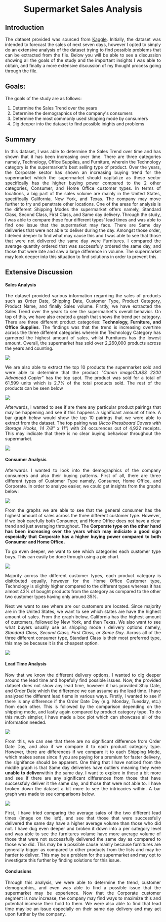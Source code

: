 <div align = 'center';'><h1>Supermarket Sales Analysis</h1></div>
<p><h2>Introduction</h2></p>
<div align='justify';'><p>The dataset provided was sourced from <a href = "https://www.kaggle.com/datasets/rohitsahoo/sales-forecasting">Kaggle</a>. Initially, the dataset was intended to forecast the sales of next seven days, however I opted to simply do an extensive analysis of the dataset trying to find possible problems that can be extracted from the file. Below you will be able to see a discussion showing all the goals of the study and the important insights I was able to obtain, and finally a more extensive discussion of my thought process going through the file.</p>
<h2>Goals:</h2>
<p>The goals of the study are as follows:<br></p>
<ol>
  <li>Determine the Sales Trend over the years</li>
  <li>Determine the demographics of the company's consumers</li>
  <li>Determine the most commonly used shipping mode by consumers</li>
  <li>Dig deeper into the dataset to find possible inights and problems</li>
</ol>
<h2>Summary</h2>
<p>In this dataset, I was able to determine the Sales Trend over time and has shown that it has been increasing over time. There are three categories namely, Technology, Office Supplies, and Furniture, wherein the Technology category is the supermarket's best selling type of product. Over the years, the Corporate sector has shown an increasing buying trend for the supermarket which the supermarket should capitalize as these sector specifically has the higher buying power compared to the 2 other categories, Consumer, and Home Office customer types. In terms of locations, a big part of the sales volume are mainly in the United States, specifically California, New York, and Texas. The company may move further to try and penetrate other locations.  One of the areas for analysis is the different Shipping Modes the supermarket offers namely, Standard Class, Second Class, First Class, and Same day delivery.  Through the study, I was able to compare these four different types' lead times and was able to find one issue that the supermarket may face.  There are Same day deliveries that were not able to deliver during the day. Amongst those order, I delved deeper to find what may cause this and I was able to see that those that were not delivered the same day were Furnitures.  I compared the average quantity ordered that was successfuly ordered the same day, and those that were late and saw a large difference in volume. The supermarket may look deeper into this situation to find solutions in order to prevent this.</p>

<h2>Extensive Discussion</h2>
<h4>Sales Analysis</h4>
<p>The dataset provided various information regarding the sales of products such as Order Date, Shipping Date, Customer Type, Product Category, Product Name, and finally Sales volume. Firstly, we have extracted the Sales Trend over the years to see the supermarket's overall behavior. On top of this, we have also created a graph that shows the trend per category. There are three different product categories: <strong>Technology, Furniture, and Office Supplies</strong>.  The findings was that the trend is increasing overtime across the three different categories wherein the Technology Category has garnered the highest amount of sales, whilst Furnitures has the lowest amount. Overall, the supermarket has sold over 2,260,000 products across the years and counting.
</p>
<img src="https://github.com/ibpinto3098/Personal-Projects/assets/144035560/775c92b1-bd42-4ee5-8b28-b95644f2ead2"/>
<p>We are also able to extract the top 10 products the supermarket sold and were able to determine that the product <em>"Canon imageCLASS 2200 Advanced Copier"</em> has the top spot. The product was sold for a total of 61,599 units which is 2.7% of the total products sold. The rest of the products can be seen below</p>
<img src="https://github.com/ibpinto3098/Personal-Projects/assets/144035560/059bb097-7bb8-4f8a-9d5d-7426e8c141fd"/>
<p>Afterwards, I wanted to see if are there any particular product pairings that may be happening and see if this happens a significant amount of time.  A bar graph below would show the top 10 pairings that we were able to extract from the dataset. The top pairing was <em>(Acco Pressboard Covers with Storage Hooks,  14 7/8" x 11")</em> with 24 occurences out of 4,922 receipts.  This may indicate that there is no clear buying behaviour throughout the supermarket.</p>
<img src="https://github.com/ibpinto3098/Personal-Projects/assets/144035560/8b28663a-87db-4937-a14c-b15018d4a10a"/>
<h4>Consumer Analysis</h4>
<p>Afterwards I wanted to look into the demographics of the company consumers and also their buying patterns. First of all, there are three different types of Customer Type namely, Consumer, Home Office, and Corporate. In order to analyze easier, we could get insights from the graphs below:</p>
<img src="https://github.com/ibpinto3098/Personal-Projects/assets/144035560/b73bda85-be08-482c-899b-2ee3c323da62"/>
<p>From the graphs we are able to see that the general consumer has the highest amount of sales across the three different customer type.  However, if we look carefully both Consumer, and Home Office does not have a clear trend and just averaging throughout.  The <strong>Corporate type on the other hand has been increasing over the years which may indiciate a good sign especially that Corporate has a higher buying power compared to both Consumer and Home Office.</strong></p>
<p>To go even deeper, we want to see which categories each customer type buys.  This can easily be done through using a pie chart.
</p>
<img src="https://github.com/ibpinto3098/Personal-Projects/assets/144035560/1aeb96e6-0047-4e18-8543-cc07e63c0528"/>
<p>Majority across the different customer types, each product category is disitrbuted equally, however for the Home Office Customer type, Technology is slightly higher compared to the different types whereas it has almost 43% of bought products from the category as compared to the other two customer types having only around 35%.</p>
<p>Next we want to see where are our customers are located. Since majority are in the United States, we want to see which states are have the highest amount of sales. From the graph below, California has the highest amount of customers, followed by New York, and then Texas. We also want to see what buyers usually use as shipping mode / delivery options namely, <em>Standard Class, Second Class, First Class, or Same Day</em>. Across all of the three different consumer type, Standard Class is their most preferred type, this may be because it is the cheapest option.</p>
<img src="https://github.com/ibpinto3098/Personal-Projects/assets/144035560/04739d90-7f2e-48cb-861d-44cc2d84b005"/>
<h4>Lead Time Analysis</h4>
<p>Now that we know the different delivery options, I wanted to dig deeper around the lead time and hopefully find possible issues.  Now, the provided dataset does not show any lead time, however it has provided Ship Date, and Order Date which the difference we can assume as the lead time. I have analyzed the different lead tiems in various ways. Firstly, I wanted to see if there is any difference if the Order Date Day (e.g. Monday, Tuesday, etc.) from each other. This is followed by the comparison depending on the shipping mode, and lastly again compared by product category type. To do this much simpler, I have made a box plot which can showcase all of the information needed.</p>
<img src="https://github.com/ibpinto3098/Personal-Projects/assets/144035560/387b1c5a-7df2-4172-82ac-7596cf072a03"/>
<p>From this, we can see that there are no significant difference from Order Date Day, and also if we compare it to each product category type. However, there are differences if we compare it to each Shipping Mode, which makes sense since if you are paying for a premium for faster delivery, the signifance should be apparent. One thing that I have noticed from the middle graph is that Same day deliveries have outliers meaning they were <strong>unable to deliver</strong>within the same day.  I want to explore in these a bit more and see if there are any significant differences from those that have successfuly deliver it the same day, and those that were not able to. I have broken down the dataset a bit more to see the intricacies within. A bar graph was made to see comparisons below.</p>
<img src="https://github.com/ibpinto3098/Personal-Projects/assets/144035560/60e66a53-92f0-4aa3-ad03-b68fd118f4d4"/>
<p>First, I have tried comparing the average sales of the two different lead times (image on the left), and see that those that were successfully delivered the same day have a higher average volume than those who did not.  I have dug even deeper and broken it down into a per category level and was able to see the furnitures volume have more average volume of those that were not successfully delivered the same day as compared to those who did. This may be a possible cause mainly because furnitures are generally bigger as compared to other products from the lists and may be harder to deliver. This may be a problem for the supermarket and may opt to investigate this further by finding solutions for this issue.</p>
<h4>Conclusions</h4>
<p>Through this analysis, we were able to determine the trend, customer demographics, and even was able to find a possible issue that the supermarket may be experience. Now that the Corporate customer segment is now increase, the company may find ways to maximize this and potential increase their hold to them. We were also able to find that lead time may be an issue especially on their same day delivery and may act upon further by the company.</p>
</div>
